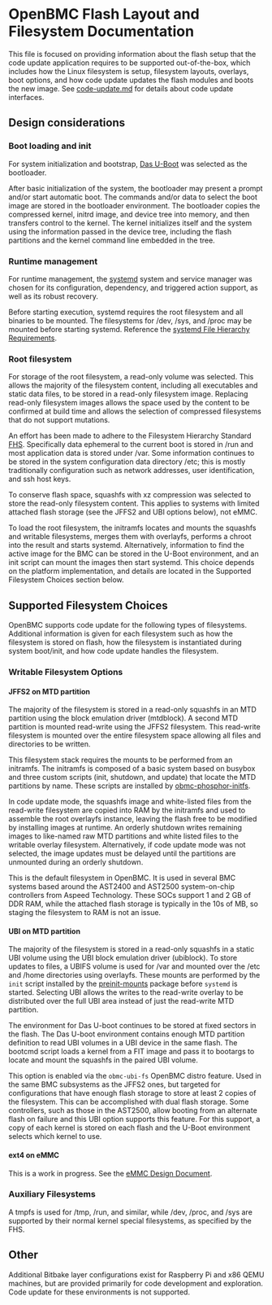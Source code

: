 # OpenBMC Flash Layout and Filesystem Documentation
This file is focused on providing information about the flash setup that the
code update application requires to be supported out-of-the-box, which includes
how the Linux filesystem is setup, filesystem layouts, overlays, boot options,
and how code update updates the flash modules and boots the new image. See
[code-update.md](code-update.md) for details about code update interfaces.

## Design considerations
### Boot loading and init
For system initialization and bootstrap, [Das U-Boot][] was selected as the
bootloader.

After basic initialization of the system, the bootloader may present a prompt
and/or start automatic boot. The commands and/or data to select the boot image
are stored in the bootloader environment. The bootloader copies the compressed
kernel, initrd image, and device tree into memory, and then transfers control to
the kernel. The kernel initializes itself and the system using the information
passed in the device tree, including the flash partitions and the kernel command
line embedded in the tree.

### Runtime management
For runtime management, the [systemd][] system and service manager was chosen
for its configuration, dependency, and triggered action support, as well as its
robust recovery.

Before starting execution, systemd requires the root filesystem and all binaries
to be mounted. The filesystems for /dev, /sys, and /proc may be mounted before
starting systemd. Reference the [systemd File Hierarchy Requirements][].

### Root filesystem
For storage of the root filesystem, a read-only volume was selected. This allows
the majority of the filesystem content, including all executables and static
data files, to be stored in a read-only filesystem image. Replacing read-only
filesystem images allows the space used by the content to be confirmed at build
time and allows the selection of compressed filesystems that do not support
mutations.

An effort has been made to adhere to the Filesystem Hierarchy Standard [FHS][].
Specifically data ephemeral to the current boot is stored in /run and most
application data is stored under /var. Some information continues to be stored
in the system configuration data directory /etc; this is mostly traditionally
configuration such as network addresses, user identification, and ssh host keys.

To conserve flash space, squashfs with xz compression was selected to store the
read-only filesystem content. This applies to systems with limited attached
flash storage (see the JFFS2 and UBI options below), not eMMC.

To load the root filesystem, the initramfs locates and mounts the squashfs and
writable filesystems, merges them with overlayfs, performs a chroot into the
result and starts systemd. Alternatively, information to find the active image
for the BMC can be stored in the U-Boot environment, and an init script can
mount the images then start systemd. This choice depends on the platform
implementation, and details are located in the Supported Filesystem Choices
section below.

## Supported Filesystem Choices
OpenBMC supports code update for the following types of filesystems. Additional
information is given for each filesystem such as how the filesystem is stored on
flash, how the filesystem is instantiated during system boot/init, and how code
update handles the filesystem.

### Writable Filesystem Options
#### JFFS2 on MTD partition

The majority of the filesystem is stored in a read-only squashfs in an MTD
partition using the block emulation driver (mtdblock). A second MTD partition is
mounted read-write using the JFFS2 filesystem. This read-write filesystem is
mounted over the entire filesystem space allowing all files and directories to
be written.

This filesystem stack requires the mounts to be performed from an initramfs. The
initramfs is composed of a basic system based on busybox and three custom
scripts (init, shutdown, and update) that locate the MTD partitions by name.
These scripts are installed by [obmc-phosphor-initfs][].

In code update mode, the squashfs image and white-listed files from the
read-write filesystem are copied into RAM by the initramfs and used to assemble
the root overlayfs instance, leaving the flash free to be modified by installing
images at runtime. An orderly shutdown writes remaining images to like-named raw
MTD partitions and white listed files to the writable overlay filesystem.
Alternatively, if code update mode was not selected, the image updates must be
delayed until the partitions are unmounted during an orderly shutdown.

This is the default filesystem in OpenBMC. It is used in several BMC systems
based around the AST2400 and AST2500 system-on-chip controllers from Aspeed
Technology. These SOCs support 1 and 2 GB of DDR RAM, while the attached flash
storage is typically in the 10s of MB, so staging the filesystem to RAM is not
an issue.

#### UBI on MTD partition

The majority of the filesystem is stored in a read-only squashfs in a static UBI
volume using the UBI block emulation driver (ubiblock). To store updates to
files, a UBIFS volume is used for /var and mounted over the /etc and /home
directories using overlayfs. These mounts are performed by the `init` script
installed by the [preinit-mounts][] package before `systemd` is started.
Selecting UBI allows the writes to the read-write overlay to be distributed over
the full UBI area instead of just the read-write MTD partition.

The environment for Das U-boot continues to be stored at fixed sectors in the
flash. The Das U-boot environment contains enough MTD partition definition to
read UBI volumes in a UBI device in the same flash. The bootcmd script loads a
kernel from a FIT image and pass it to bootargs to locate and mount the squashfs
in the paired UBI volume.

This option is enabled via the `obmc-ubi-fs` OpenBMC distro feature. Used in the
same BMC subsystems as the JFFS2 ones, but targeted for configurations that have
enough flash storage to store at least 2 copies of the filesystem. This can be
accomplished with dual flash storage. Some controllers, such as those in the
AST2500, allow booting from an alternate flash on failure and this UBI option
supports this feature. For this support, a copy of each kernel is stored on each
flash and the U-Boot environment selects which kernel to use.

#### ext4 on eMMC

This is a work in progress. See the [eMMC Design Document][].

### Auxiliary Filesystems
A tmpfs is used for /tmp, /run, and similar, while /dev, /proc, and
/sys are supported by their normal kernel special filesystems, as specified by
the FHS.

## Other
Additional Bitbake layer configurations exist for Raspberry Pi and x86 QEMU
machines, but are provided primarily for code development and exploration. Code
update for these environments is not supported.

[Das U-Boot]: https://www.denx.de/wiki/U-Boot
[systemd]: https://github.com/openbmc/docs/blob/master/architecture/openbmc-systemd.md
[systemd File Hierarchy Requirements]: https://www.freedesktop.org/wiki/Software/systemd/FileHierarchy/
[FHS]: https://refspecs.linuxfoundation.org/fhs.shtml
[obmc-phosphor-initfs]: https://github.com/openbmc/openbmc/blob/master/meta-phosphor/recipes-phosphor/initrdscripts/obmc-phosphor-initfs.bb
[preinit-mounts]: https://github.com/openbmc/openbmc/tree/master/meta-phosphor/recipes-phosphor/preinit-mounts
[eMMC Design Document]: https://github.com/openbmc/docs/blob/master/architecture/code-update/emmc-storage-design.md
